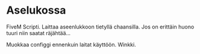 # Aselukossa
FiveM Scripti. Laittaa aseenlukkoon tietyllä chaansilla. Jos on erittäin huono tuuri niin saatat räjähtää...

Muokkaa configgi ennenkuin laitat käyttöön. Winkki.
